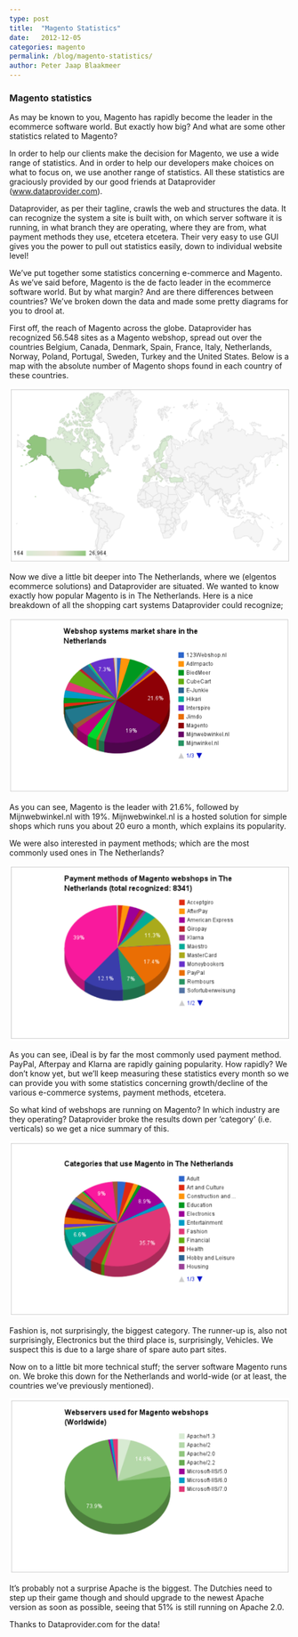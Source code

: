 ```yaml
---
type: post
title:  "Magento Statistics"
date:   2012-12-05
categories: magento
permalink: /blog/magento-statistics/
author: Peter Jaap Blaakmeer
---
```

### Magento statistics

As may be known to you, Magento has rapidly become the leader in the ecommerce software world. But exactly how big? And what are some other statistics related to Magento?

In order to help our clients make the decision for Magento, we use a wide range of statistics. And in order to help our developers make choices on what to focus on, we use another range of statistics. All these statistics are graciously provided by our good friends at Dataprovider (www.dataprovider.com).

Dataprovider, as per their tagline, crawls the web and structures the data. It can recognize the system a site is built with, on which server software it is running, in what branch they are operating, where they are from, what payment methods they use, etcetera etcetera. Their very easy to use GUI gives you the power to pull out statistics easily, down to individual website level!

We’ve put together some statistics concerning e-commerce and Magento. As we’ve said before, Magento is the de facto leader in the ecommerce software world. But by what margin? And are there differences between countries? We’ve broken down the data and made some pretty diagrams for you to drool at.

First off, the reach of Magento across the globe. Dataprovider has recognized 56.548 sites as a Magento webshop, spread out over the countries Belgium, Canada, Denmark, Spain, France, Italy, Netherlands, Norway, Poland, Portugal, Sweden, Turkey and the United States. Below is a map with the absolute number of Magento shops found in each country of these countries.

![Magento across the globe](../../assets/images/blogs/magento-statistics/1-world.png "Magento across the globe")

Now we dive a little bit deeper into The Netherlands, where we (elgentos ecommerce solutions) and Dataprovider are situated. We wanted to know exactly how popular Magento is in The Netherlands. Here is a nice breakdown of all the shopping cart systems Dataprovider could recognize;

![Webshop systems market share in NL](../../assets/images/blogs/magento-statistics/2-webshopsystems.png "Webshop systems market share in NL")

As you can see, Magento is the leader with 21.6%, followed by Mijnwebwinkel.nl with 19%. Mijnwebwinkel.nl is a hosted solution for simple shops which runs you about 20 euro a month, which explains its popularity.

We were also interested in payment methods; which are the most commonly used ones in The Netherlands?

![Payment methods in NL](../../assets/images/blogs/magento-statistics/3-paymentmethods.png "Payment methods in NL")

As you can see, iDeal is by far the most commonly used payment method. PayPal, Afterpay and Klarna are rapidly gaining popularity. How rapidly? We don’t know yet, but we’ll keep measuring these statistics every month so we can provide you with some statistics concerning growth/decline of the various e-commerce systems, payment methods, etcetera.

So what kind of webshops are running on Magento? In which industry are they operating? Dataprovider broke the results down per ‘category’ (i.e. verticals) so we get a nice summary of this.

![Magento verticals](../../assets/images/blogs/magento-statistics/4-verticals.png "Magento verticals")

Fashion is, not surprisingly, the biggest category. The runner-up is, also not surprisingly, Electronics but the third place is, surprisingly, Vehicles. We suspect this is due to a large share of spare auto part sites.

Now on to a little bit more technical stuff; the server software Magento runs on. We broke this down for the Netherlands and world-wide (or at least, the countries we’ve previously mentioned).

![Magento webservers](../../assets/images/blogs/magento-statistics/5-webservers.png "Magento webservers")

It’s probably not a surprise Apache is the biggest. The Dutchies need to step up their game though and should upgrade to the newest Apache version as soon as possible, seeing that 51% is still running on Apache 2.0.

Thanks to Dataprovider.com for the data!